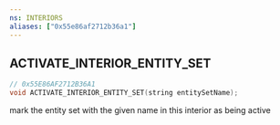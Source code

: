 ```yaml
---
ns: INTERIORS
aliases: ["0x55e86af2712b36a1"]
---
```

## ACTIVATE_INTERIOR_ENTITY_SET

```c
// 0x55E86AF2712B36A1
void ACTIVATE_INTERIOR_ENTITY_SET(string entitySetName);
```

mark the entity set with the given name in this interior as being active

